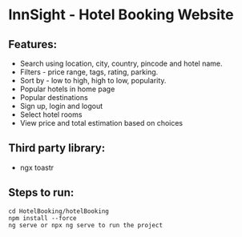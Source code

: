 # InnSight - Hotel Booking Website
## Features: 
- Search using location, city, country, pincode and hotel name.
- Filters - price range, tags, rating, parking.
- Sort by - low to high, high to low, popularity.
- Popular hotels in home page
- Popular destinations
- Sign up, login and logout
- Select hotel rooms
- View price and total estimation based on choices

## Third party library:
- ngx toastr

## Steps to run:
```
cd HotelBooking/hotelBooking
npm install --force  
ng serve or npx ng serve to run the project
```
